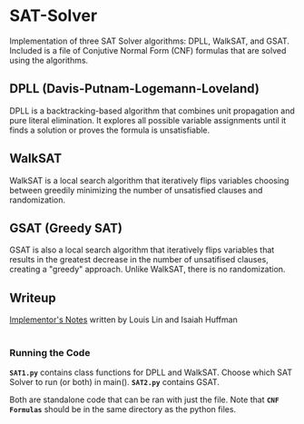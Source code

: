 # SAT-Solver
 Implementation of three SAT Solver algorithms: DPLL, WalkSAT, and GSAT. Included is a file of Conjutive Normal Form (CNF) formulas that are solved using the algorithms.


## DPLL (Davis-Putnam-Logemann-Loveland)
 DPLL is a backtracking-based algorithm that combines unit propagation and pure literal elimination. It explores all possible variable assignments until it finds a solution or proves the formula is unsatisfiable.

## WalkSAT
 WalkSAT is a local search algorithm that iteratively flips variables choosing between greedily minimizing the number of unsatisfied clauses and randomization.

## GSAT (Greedy SAT)
 GSAT is also a local search algorithm that iteratively flips variables that results in the greatest decrease in the number of unsatifised clauses, creating a "greedy" approach. Unlike WalkSAT, there is no randomization.

## Writeup
[Implementor's Notes](Implementor's-Notes.pdf) written by Louis Lin and Isaiah Huffman <br/> <br/>

### Running the Code
**`SAT1.py`** contains class functions for DPLL and WalkSAT. Choose which SAT Solver to run (or both) in main().
**`SAT2.py`** contains GSAT.

Both are standalone code that can be ran with just the file. Note that **`CNF Formulas`** should be in the same directory as the python files.
